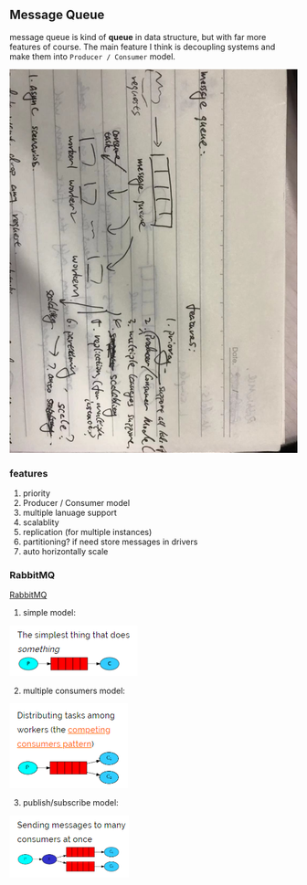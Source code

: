 ## Message Queue

message queue is kind of **queue** in data structure, but with far more features of course. The main feature I think is decoupling systems and make them into `Producer / Consumer` model.

![img](./img/mq.jpg)

### features

1. priority
2. Producer / Consumer model
3. multiple lanuage support
4. scalablity
5. replication (for multiple instances)
6. partitioning? if need store messages in drivers
7. auto horizontally scale

### RabbitMQ

[RabbitMQ](https://www.rabbitmq.com/getstarted.html)

1. simple model:

![img](./img/mq_simple.png)

2. multiple consumers model:

![img](./img/mq_multiple.png)

3. publish/subscribe model:

![img](./img/mq_publish_subscribe.png)
